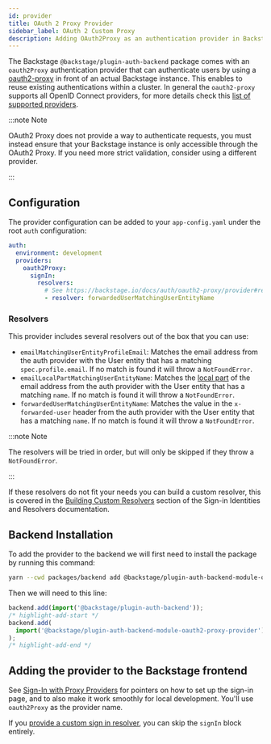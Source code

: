 ```yaml
---
id: provider
title: OAuth 2 Proxy Provider
sidebar_label: OAuth 2 Custom Proxy
description: Adding OAuth2Proxy as an authentication provider in Backstage
---
```


The Backstage `@backstage/plugin-auth-backend` package comes with an
`oauth2Proxy` authentication provider that can authenticate users by using a
[oauth2-proxy](https://github.com/oauth2-proxy/oauth2-proxy) in front of an
actual Backstage instance. This enables to reuse existing authentications within
a cluster. In general the `oauth2-proxy` supports all OpenID Connect providers,
for more details check this
[list of supported providers](https://oauth2-proxy.github.io/oauth2-proxy/configuration/providers/).

:::note Note

OAuth2 Proxy does not provide a way to authenticate requests, you must instead ensure that your Backstage instance is only accessible through the OAuth2 Proxy. If you need more strict validation, consider using a different provider.

:::

## Configuration

The provider configuration can be added to your `app-config.yaml` under the root
`auth` configuration:

```yaml title="app-config.yaml"
auth:
  environment: development
  providers:
    oauth2Proxy:
      signIn:
        resolvers:
          # See https://backstage.io/docs/auth/oauth2-proxy/provider#resolvers for more resolvers
          - resolver: forwardedUserMatchingUserEntityName
```

### Resolvers

This provider includes several resolvers out of the box that you can use:

- `emailMatchingUserEntityProfileEmail`: Matches the email address from the auth provider with the User entity that has a matching `spec.profile.email`. If no match is found it will throw a `NotFoundError`.
- `emailLocalPartMatchingUserEntityName`: Matches the [local part](https://en.wikipedia.org/wiki/Email_address#Local-part) of the email address from the auth provider with the User entity that has a matching `name`. If no match is found it will throw a `NotFoundError`.
- `forwardedUserMatchingUserEntityName`: Matches the value in the `x-forwarded-user` header from the auth provider with the User entity that has a matching `name`. If no match is found it will throw a `NotFoundError`.

:::note Note

The resolvers will be tried in order, but will only be skipped if they throw a `NotFoundError`.

:::

If these resolvers do not fit your needs you can build a custom resolver, this is covered in the [Building Custom Resolvers](../identity-resolver.md#building-custom-resolvers) section of the Sign-in Identities and Resolvers documentation.

## Backend Installation

To add the provider to the backend we will first need to install the package by running this command:

```bash title="from your Backstage root directory"
yarn --cwd packages/backend add @backstage/plugin-auth-backend-module-oauth2-proxy-provider
```

Then we will need to this line:

```ts title="in packages/backend/src/index.ts"
backend.add(import('@backstage/plugin-auth-backend'));
/* highlight-add-start */
backend.add(
  import('@backstage/plugin-auth-backend-module-oauth2-proxy-provider'),
);
/* highlight-add-end */
```

## Adding the provider to the Backstage frontend

See [Sign-In with Proxy Providers](../index.md#sign-in-with-proxy-providers) for pointers on how to set up the sign-in page, and to also make it work smoothly for local development. You'll use `oauth2Proxy` as the provider name.

If you [provide a custom sign in resolver](https://backstage.io/docs/auth/identity-resolver#building-custom-resolvers), you can skip the `signIn` block entirely.
